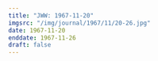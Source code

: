 ```yaml
---
title: "JWW: 1967-11-20"
imgsrc: "/img/journal/1967/11/20-26.jpg"
date: 1967-11-20
enddate: 1967-11-26
draft: false
---
```


<!-- fix pre-formatted input -->
